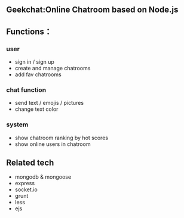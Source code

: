 ## Geekchat:Online Chatroom based on Node.js
    
## Functions：   
### user 
- sign in / sign up
- create and manage chatrooms
- add fav chatrooms

### chat function
- send text / emojis / pictures
- change text color
    
### system
- show chatroom ranking by hot scores
- show online users in chatroom

## Related tech
- mongodb & mongoose
- express
- socket.io
- grunt
- less
- ejs